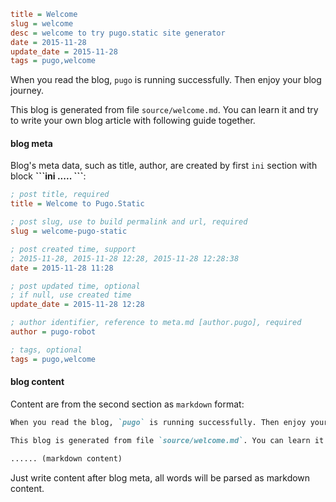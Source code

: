 ```ini
title = Welcome
slug = welcome
desc = welcome to try pugo.static site generator
date = 2015-11-28
update_date = 2015-11-28
tags = pugo,welcome
```

When you read the blog, `pugo` is running successfully. Then enjoy your blog journey.

This blog is generated from file `source/welcome.md`. You can learn it and try to write your own blog article with following guide together.

#### blog meta

Blog's meta data, such as title, author, are created by first `ini` section with block **\`\`\`ini ..... \`\`\`**:

```ini
; post title, required
title = Welcome to Pugo.Static

; post slug, use to build permalink and url, required
slug = welcome-pugo-static

; post created time, support
; 2015-11-28, 2015-11-28 12:28, 2015-11-28 12:28:38
date = 2015-11-28 11:28

; post updated time, optional
; if null, use created time
update_date = 2015-11-28 12:28

; author identifier, reference to meta.md [author.pugo], required
author = pugo-robot

; tags, optional
tags = pugo,welcome
```

#### blog content

Content are from the second section as `markdown` format:

```markdown
When you read the blog, `pugo` is running successfully. Then enjoy your blog journey.

This blog is generated from file `source/welcome.md`. You can learn it and try to write your own blog article with following guide together.

...... (markdown content)
```

Just write content after blog meta, all words will be parsed as markdown content.
